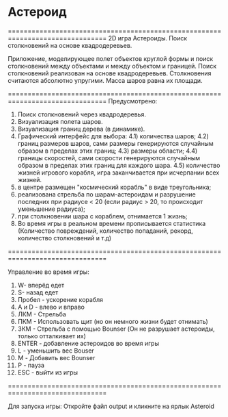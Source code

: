 # Астероид
===============================================================================
2D игра Астероиды. Поиск столкновений на основе квадродеревьев.

Приложение, моделирующее полет объектов круглой формы и поиск столкновений между объектами и между объектом и границей. Поиск столкновений реализован на основе квадродеревьев. 
Столкновения считаются абсолютно упругими. Масса шаров равна их площади.

===============================================================================
Предусмотрено:

1) Поиск столкновений через квадродеревья.
2) Визуализация полета шаров.
3) Визуализация границ дерева (в динамике).
4) Графический интерфейс для выбора:
      4.1) количества шаров;
      4.2) границ размеров шаров, сами размеры генерируются случайным образом в пределах этих границ;
      4.3) размеры области;
      4.4) границы скоростей, сами скорости генерируются случайным образом в пределах этих границ для каждого шара.
      4.5) количество жизней игрового корабля, игра заканчивается при исчерпании всех жизней.
5) в центре размещен "космический корабль" в виде треугольника;
6) реализована стрельба по шарам-астероидам и разрушение последних при радиусе < 20 (если радиус > 20, то происходит уменьшение радиуса);
7) при столкновении шара с кораблем, отнимается 1 жизнь;
8) Во время игры в реальном времени прописывается статистика (Количество повреждений, количество попаданий, рекорд, количество столкновений и т.д)

===============================================================================

Управление во время игры: 
1. W- вперёд едет
2. S- назад едет
3. Пробел - ускорение корабля
4. A и D - влево и вправо
5. ЛКМ - Стрельба
6. ПКМ - Использовать щит (но он немного жизни будет отнимать)
7. 3КМ - Стрельба с помощью Bounser (Он не разрушает астероиды, только отталкивает их)
8. ENTER - добавление астероидов во время игры
9. L - уменьшить вес Bouser
10. M - Добавить вес Bounser
11. P - пауза
12. ESC - выйти из игры

===============================================================================

Для запуска игры:
Откройте файл output и кликните на ярлык Asteroid
